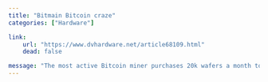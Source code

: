 ```yaml
---
title: "Bitmain Bitcoin craze"
categories: ["Hardware"]

link:
    url: "https://www.dvhardware.net/article68109.html"
    dead: false

message: "The most active Bitcoin miner purchases 20k wafers a month to TSMC!"
---
```

